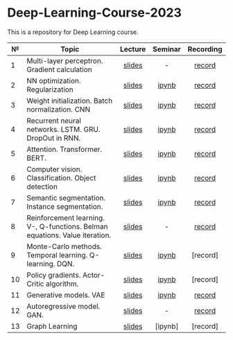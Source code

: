 # Deep-Learning-Course-2023

This is a repository for Deep Learning course.


|  №    | Topic      |  Lecture  | Seminar | Recording | 
| ----- | ----------    | :-------:   | :-----:   | :-------:   |
| 1     | Multi-layer perceptron. Gradient calculation | [slides](https://github.com/intsystems/Deep-Learning-Course/blob/main/lectures/Lecture_1.pdf)        |   -      |     [record](https://www.youtube.com/watch?v=2q73ILfhxC4&t=3610s)      |
| 2     | NN optimization. Regularization      |  [slides](https://github.com/intsystems/Deep-Learning-Course/blob/main/lectures/Lecture_2.pdf)        |   [ipynb](https://github.com/intsystems/Deep-Learning-Course/blob/main/seminars/Seminar_1.ipynb)     |    [record](https://www.youtube.com/watch?v=bvwRHrgojsg&ab_channel=MachineLearning) |
| 3     | Weight initialization. Batch normalization. CNN    |   [slides](https://github.com/intsystems/Deep-Learning-Course/blob/main/lectures/Lecture_3.pdf)       |     [ipynb](https://github.com/intsystems/Deep-Learning-Course/blob/main/seminars/Seminar_2.ipynb)    |  [record](https://www.youtube.com/watch?v=Xhb8p6SOyMg&ab_channel=MachineLearning)          |
| 4     | Recurrent neural networks. LSTM. GRU. DropOut in RNN.   |   [slides](https://github.com/intsystems/Deep-Learning-Course/blob/main/lectures/Lecture_4.pdf)        |    [ipynb](https://github.com/intsystems/Deep-Learning-Course/blob/main/seminars/Seminar_4.ipynb)     |    [record](https://www.youtube.com/watch?v=NAmMC_M412A&t=9727s)      |
| 5     | Attention. Transformer. BERT.    |    [slides](https://github.com/intsystems/Deep-Learning-Course/blob/main/lectures/Lecture_5.pdf)      |     [ipynb](https://github.com/intsystems/Deep-Learning-Course/blob/main/seminars/Seminar_5.ipynb)    |     [record](https://www.youtube.com/watch?v=mjdY-ZG-hAY&t=6943s)     |
| 6     | Computer vision. Classification. Object detection |  [slides](https://github.com/intsystems/Deep-Learning-Course/blob/main/lectures/Lecture_6.pdf)          | [ipynb](https://github.com/intsystems/Deep-Learning-Course/blob/main/seminars/Seminar_6.ipynb)      |     [record](https://www.youtube.com/watch?v=Y2XGWO4N0Q8&t=7617s&ab_channel=MachineLearning)      |
| 7     | Semantic segmentation. Instance segmentation.     |  [slides](https://github.com/intsystems/Deep-Learning-Course/blob/main/lectures/Lecture_7.pdf)       |  [ipynb](https://github.com/intsystems/Deep-Learning-Course/blob/main/seminars/Seminar_7.ipynb)    |    [record](https://www.youtube.com/watch?v=wjS4JXKhqy4&ab_channel=MachineLearning)      |
| 8     | Reinforcement learning. V-, Q-functions. Belman equations. Value iteration.   |    [slides](https://github.com/intsystems/Deep-Learning-Course/blob/main/lectures/Lecture_8.pdf)      |    -       |  [record](https://www.youtube.com/watch?v=JiIkkkKNNcw&t=8856s&ab_channel=MachineLearning) |  
| 9     | Monte-Carlo methods. Temporal learning. Q-learning. DQN.  |   [slides](https://github.com/intsystems/Deep-Learning-Course/blob/main/lectures/Lecture_9.pdf)        |   [ipynb](https://github.com/intsystems/Deep-Learning-Course/blob/main/seminars/Seminar_9.ipynb)      |     [record]     |
| 10     | Policy gradients. Actor-Critic algorithm.  |     [slides](https://github.com/intsystems/Deep-Learning-Course/blob/main/lectures/Lecture_10.pdf)    |   [ipynb](https://github.com/intsystems/Deep-Learning-Course/blob/main/seminars/Seminar_10.ipynb)    |      [record]   |
| 11     | Generative models. VAE     |   [slides](lectures/Lecture_11.pdf)      |    [ipynb](seminars/Seminar_11.ipynb)     |     [record](https://www.youtube.com/watch?v=dEgIe0tUqDo&t=7684s)     |
| 12     | Autoregressive model. GAN.     | [slides](lectures/Lecture_12.pdf)          |      -   |     [record](https://www.youtube.com/watch?v=40Fg5MNigLQ&t=6634s)     |
| 13     | Graph Learning  | [slides](lectures/Lecture_13.pdf)    |   [ipynb]    |      [record]   |
